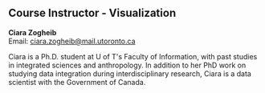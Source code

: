 ## Course Instructor - Visualization

**Ciara Zogheib**  
Email: ciara.zogheib@mail.utoronto.ca  

Ciara is a Ph.D. student at U of T's Faculty of Information, with past studies in integrated sciences and anthropology. In addition to her PhD work on studying data integration during interdisciplinary research, Ciara is a data scientist with the Government of Canada.
